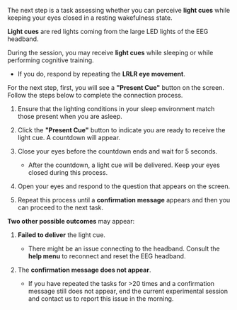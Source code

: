 The next step is a task assessing whether you can perceive **light cues** while keeping your eyes closed in a resting wakefulness state.

**Light cues** are red lights coming from the large LED lights of the EEG headband.

During the session, you may receive **light cues** while sleeping or while performing cognitive training.

- If you do, respond by repeating the **LRLR eye movement**.

For the next step, first, you will see a **"Present Cue"** button on the screen. Follow the steps below to complete the connection process.

1. Ensure that the lighting conditions in your sleep environment match those present when you are asleep.

2. Click the **"Present Cue"** button to indicate you are ready to receive the light cue. A countdown will appear.

3. Close your eyes before the countdown ends and wait for 5 seconds.

    - After the countdown, a light cue will be delivered. Keep your eyes closed during this process.

4. Open your eyes and respond to the question that appears on the screen.

5. Repeat this process until a **confirmation message** appears and then you can proceed to the next task.

**Two other possible outcomes** may appear:  

1. **Failed to deliver** the light cue.

    - There might be an issue connecting to the headband. Consult the **help menu** to reconnect and reset the EEG headband.

2. The **confirmation message does not appear**.

    - If you have repeated the tasks for >20 times and a confirmation message still does not appear, end the current experimental session and contact us to report this issue in the morning.